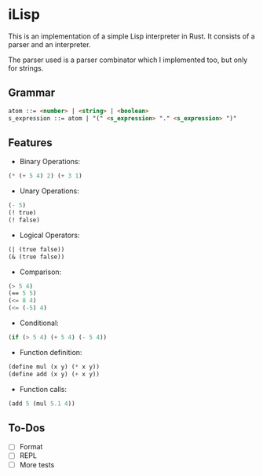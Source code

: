 # iLisp

This is an implementation of a simple Lisp interpreter in Rust. It consists of a parser and an interpreter.

The parser used is a parser combinator which I implemented too, but only for strings.

## Grammar

```md
atom ::= <number> | <string> | <boolean>
s_expression ::= atom | "(" <s_expression> "." <s_expression> ")"
```

## Features

- Binary Operations:

```lisp
(* (+ 5 4) 2) (+ 3 1)
```

- Unary Operations:

```lisp
(- 5)
(! true)
(! false)
```

- Logical Operators:

```lisp
(| (true false))
(& (true false))
```

- Comparison:

```lisp
(> 5 4)
(== 5 5)
(<= 8 4)
(<= (-5) 4)
```

- Conditional:

```lisp
(if (> 5 4) (+ 5 4) (- 5 4))
```

- Function definition:

```lisp
(define mul (x y) (* x y))
(define add (x y) (+ x y))
```

- Function calls:

```lisp
(add 5 (mul 5.1 4))
```

## To-Dos

- [ ] Format
- [ ] REPL
- [ ] More tests
